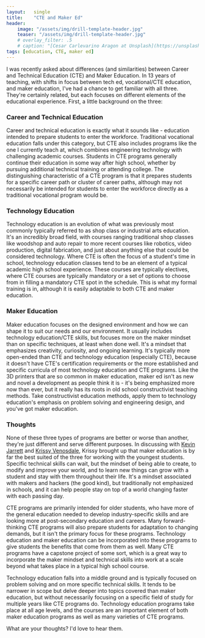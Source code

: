```yaml
---
layout:   single
title:    "CTE and Maker Ed"
header:
    image: "/assets/img/drill-template-header.jpg"
    teaser: "/assets/img/drill-template-header.jpg"
    # overlay_filter: .5
    # caption: "[Cesar Carlevarino Aragon at Unsplash](https://unsplash.com/photos/NL_DF0Klepc)"
tags: [education, CTE, maker ed]
---
```

I was recently asked about differences (and similarities) between Career and Technical Education (CTE) and Maker Education. In 13 years of teaching, with shifts in focus between tech ed, vocational/CTE education, and maker education, I've had a chance to get familiar with all three. They're certainly related, but each focuses on different elements of the educational experience. First, a little background on the three:

### Career and Technical Education

Career and technical education is exactly what it sounds like - education intended to prepare students to enter the workforce. Traditional vocational education falls under this category, but CTE also includes programs like the one I currently teach at, which combines engineering technology with challenging academic courses. Students in CTE programs generally continue their education in some way after high school, whether by pursuing additional technical training or attending college. The distinguishing characteristic of a CTE program is that it prepares students for a specific career path or cluster of career paths, although may not necessarily be intended for students to enter the workforce directly as a traditional vocational program would be. 

### Technology Education

Technology education is an evolution of what was previously most commonly typically referred to as shop class or industrial arts education. It's an incredibly broad field, with courses ranging traditional shop classes like woodshop and auto repair to more recent courses like robotics, video production, digital fabrication, and just about anything else that could be considered technology. Where CTE is often the focus of a student's time in school, technology education classes tend to be an element of a typical academic high school experience. These courses are typically electives, where CTE courses are typically mandatory or a set of options to choose from in filling a mandatory CTE spot in the schedule. This is what my formal training is in, although it is easily adaptable to both CTE and maker education.

### Maker Education

Maker education focuses on the designed environment and how we can shape it to suit our needs and our environment. It usually includes technology education/CTE skills, but focuses more on the maker mindset than on specific techniques, at least when done well. It's a mindset that emphasizes creativity, curiosity, and ongoing learning. It's typically more open-ended than CTE and technology education (especially CTE), because it doesn't have CTE's certification requirements or the more established and specific curricula of most technology education and CTE programs. Like the 3D printers that are so common in maker education, maker ed isn't as new and novel a development as people think it is - it's being emphasized more now than ever, but it really has its roots in old school constructivist teaching methods. Take constructivist education methods, apply them to technology education's emphasis on problem solving and engineering design, and you've got maker education.

### Thoughts

None of these three types of programs are better or worse than another, they're just different and serve different purposes. In discussing with [Kevin Jarrett](https://about.me/kjarrett) and [Krissy Venosdale](http://krissyvenosdale.com/), Krissy brought up that maker education is by far the best suited of the three for working with the youngest students. Specific technical skills can wait, but the mindset of being able to create, to modify and improve your world, and to learn new things can grow with a student and stay with them throughout their life. It's a mindset associated with makers and hackers (the good kind), but traditionally not emphasized in schools, and it can help people stay on top of a world changing faster with each passing day.

CTE programs are primarily intended for older students, who have more of the general education needed to develop industry-specific skills and are looking more at post-secondary education and careers. Many forward-thinking CTE programs will also prepare students for adaptation to changing demands, but it isn't the primary focus for these programs. Technology education and maker education can be incorporated into these programs to give students the benefits that come from them as well. Many CTE programs have a capstone project of some sort, which is a great way to incorporate the maker mindset and technical skills into work at a scale beyond what takes place in a typical high school course.

Technology education falls into a middle ground and is typically focused on problem solving and on more specific technical skills. It tends to be narrower in scope but delve deeper into topics covered than maker education, but without necessarily focusing on a specific field of study for multiple years like CTE programs do. Technology education programs take place at all age levels, and the courses are an important element of both maker education programs as well as many varieties of CTE programs.

What are your thoughts? I'd love to hear them.